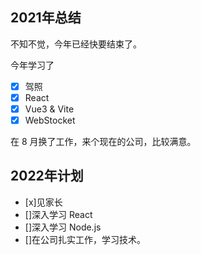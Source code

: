 ## 2021年总结

不知不觉，今年已经快要结束了。

今年学习了
- [x] 驾照
- [x] React
- [x] Vue3 & Vite 
- [x] WebStocket 

在 8 月换了工作，来个现在的公司，比较满意。

## 2022年计划

- [x]见家长
- []深入学习 React 
- []深入学习 Node.js
- []在公司扎实工作，学习技术。
